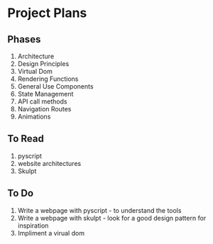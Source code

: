 # Project Plans

## Phases

1. Architecture
2. Design Principles
3. Virtual Dom
4. Rendering Functions
5. General Use Components
6. State Management
7. API call methods
8. Navigation Routes
9. Animations

## To Read

1. pyscript
2. website architectures
3. Skulpt

## To Do

1. Write a webpage with pyscript - to understand the tools
2. Write a webpage with skulpt - look for a good design pattern for inspiration
3. Impliment a virual dom
